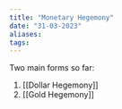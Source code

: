 ```yaml
---
title: "Monetary Hegemony"
date: "31-03-2023"
aliases: 
tags:
---
```


Two main forms so far:
1. [[Dollar Hegemony]]
2. [[Gold Hegemony]]